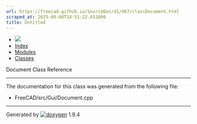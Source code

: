 ```yaml
---
url: https://freecad.github.io/SourceDoc/d1/d67/classDocument.html
scraped_at: 2025-09-08T14:51:22.651006
title: Untitled
---
```


  * [ ![](https://www.freecad.org/svg/logo-freecad.svg) ](https://freecadweb.org "FreeCAD")
  * [Index](../../index.html "Index")
  * [Modules](../../modules.html "Modules list")
  * [Classes](../../annotated.html "Annotated list")

Document Class Reference

* * *

The documentation for this class was generated from the following file:

  * FreeCAD/src/Gui/Document.cpp

* * *

Generated by
[![doxygen](../../doxygen.svg)](https://www.doxygen.org/index.html) 1.9.4

